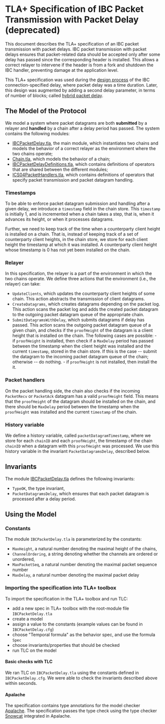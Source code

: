 # TLA+ Specification of IBC Packet Transmission with Packet Delay (deprecated)

This document describes the TLA+ specification of an IBC packet transmission
with packet delays. IBC packet transmission with packet delays ensures that
packet-related data should be accepted only after some delay has passed since
the corresponding header is installed. This allows a correct relayer to
intervene if the header is from a fork and shutdown the IBC handler, preventing
damage at the application level.

This TLA+ specification was used during the
[design process](https://github.com/cosmos/cosmos-sdk/pull/7884) of the IBC
connection-specified delay, where packet delay was a time duration. Later, this
design was augmented by adding a second delay parameter, in terms of number of
blocks; called [hybrid packet delay](https://github.com/cosmos/ibc/issues/539).

## The Model of the Protocol

We model a system where packet datagrams are both **submitted** by a relayer and
**handled** by a chain after a delay period has passed. The system contains the
following modules:

*   [IBCPacketDelay.tla](IBCPacketDelay.tla), the main module, which instantiates
    two chains and models the behavior of a correct relayer as the environment
    where the two chains operate;
*   [Chain.tla](Chain.tla), which models the behavior of a chain;
*   [IBCPacketDelayDefinitions.tla](IBCPacketDelayDefinitions.tla), which contains
    definitions of operators that are shared between the different modules;
*   [ICS04PacketHandlers.tla](ICS04PacketHandlers.tla), which contains definitions
    of operators that specify packet transmission and packet datagram handling.

### Timestamps

To be able to enforce packet datagram submission and handling after a given
delay, we introduce a `timestamp` field in the chain store. This `timestamp` is
initially 1, and is incremented when a chain takes a step, that is, when it
advances its height, or when it processes datagrams.

Further, we need to keep track of the time when a counterparty client height is
installed on a chain. That is, instead of keeping track of a set of counterparty
client heights, in the chain store, we store for each client height the
timestamp at which it was installed. A counterparty client height whose
timestamp is 0 has not yet been installed on the chain.

### Relayer

In this specification, the relayer is a part of the environment in which the two
chains operate. We define three actions that the environment (i.e., the relayer)
can take:

*   `UpdateClients`, which updates the counterparty client heights of some chain.
    This action abstracts the transmission of client datagrams.
*   `CreateDatagrams`, which creates datagrams depending on the packet log. This
    action scans the packet log and adds the created packet datagram to the
    outgoing packet datagram queue of the appropriate chain.
*   `SubmitDatagramsWithDelay`, which submits datagrams if delay has passed. This
    action scans the outgoing packet datagram queue of a given chain, and checks
    if the `proofHeight` of the datagram is a client height that is installed on
    the chain. The following cases are possible: - if `proofHeight` is installed,
    then check if a `MaxDelay` period has passed between the timestamp when the
    client height was installed and the current `timestamp`, stored in the chain
    store. If this is the case -- submit the datagram to the incoming packet
    datagram queue of the chain; otherwise -- do nothing. - if `proofHeight` is
    not installed, then install the it.

### Packet handlers

On the packet handling side, the chain also checks if the incoming `PacketRecv`
or `PacketAck` datagram has a valid `proofHeight` field. This means that the
`proofHeight` of the datagram should be installed on the chain, and there should
be `MaxDelay` period between the timestamp when the `proofHeight` was installed
and the current `timestamp` of the chain.

### History variable

We define a history variable, called `packetDatagramTimestamp`, where we store
for each `chainID` and each `proofHeight`, the timestamp of the chain `chainID`
when a datagram with this `proofHeight` was processed. We use this history
variable in the invariant `PacketDatagramsDelay`, described below.

## Invariants

The module [IBCPacketDelay.tla](IBCPacketDelay.tla) defines the following
invariants:

*   `TypeOK`, the type invariant,
*   `PacketDatagramsDelay`, which ensures that each packet datagram is processed
    after a delay period.

## Using the Model

### Constants

The module `IBCPacketDelay.tla` is parameterized by the constants:

*   `MaxHeight`, a natural number denoting the maximal height of the chains,
*   `ChannelOrdering`, a string denoting whether the channels are ordered or
    unordered,
*   `MaxPacketSeq`, a natural number denoting the maximal packet sequence number
*   `MaxDelay`, a natural number denoting the maximal packet delay

### Importing the specification into TLA+ toolbox

To import the specification in the TLA+ toolbox and run TLC:

*   add a new spec in TLA+ toolbox with the root-module file `IBCPacketDelay.tla`
*   create a model
*   assign a value to the constants (example values can be found in
    `IBCPacketDelay.cfg`)
*   choose "Temporal formula" as the behavior spec, and use the formula `Spec`
*   choose invariants/properties that should be checked
*   run TLC on the model

#### Basic checks with TLC

We ran TLC on `IBCPacketDelay.tla` using the constants defined in
`IBCPacketDelay.cfg`. We were able to check the invariants described above
within seconds.

#### Apalache

The specification contains type annotations for the model checker
[Apalache](https://github.com/informalsystems/apalache). The specification
passes the type check using the type checker
[Snowcat](https://apalache.informal.systems/docs/apalache/typechecker-snowcat.html)
integrated in Apalache.
